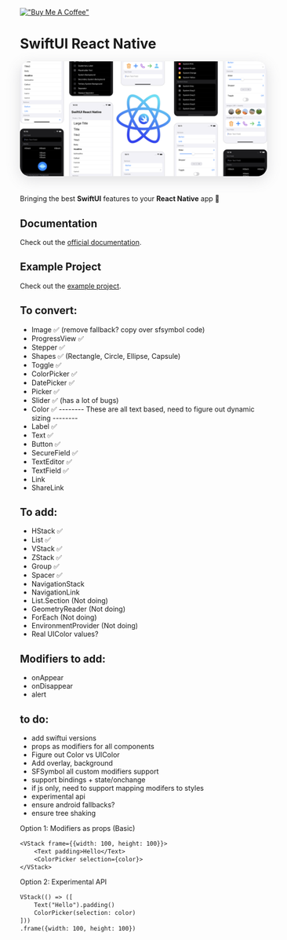 [!["Buy Me A Coffee"](https://www.buymeacoffee.com/assets/img/custom_images/orange_img.png)](https://www.buymeacoffee.com/hugemathguy)

# SwiftUI React Native

<img class="cover" style="border-radius: 20px; box-shadow: rgba(100, 100, 111, 0.2) 0px 7px 29px 0px; margin-bottom: 20px" src="assets/cover.png" />

Bringing the best **SwiftUI** features to your **React Native** app :rocket:

## Documentation

Check out the [official documentation](https://swiftui-react-native.vercel.app).

## Example Project

Check out the [example project](./example/).

## To convert:

- Image ✅ (remove fallback? copy over sfsymbol code)
- ProgressView ✅
- Stepper ✅
- Shapes ✅ (Rectangle, Circle, Ellipse, Capsule)
- Toggle ✅
- ColorPicker ✅
- DatePicker ✅
- Picker ✅
- Slider ✅ (has a lot of bugs)
- Color ✅
  -------- These are all text based, need to figure out dynamic sizing --------
- Label ✅
- Text ✅
- Button ✅
- SecureField ✅
- TextEditor ✅
- TextField ✅
- Link
- ShareLink

## To add:

- HStack ✅
- List ✅
- VStack ✅
- ZStack ✅
- Group ✅
- Spacer ✅
- NavigationStack
- NavigationLink
- List.Section (Not doing)
- GeometryReader (Not doing)
- ForEach (Not doing)
- EnvironmentProvider (Not doing)
- Real UIColor values?

## Modifiers to add:

- onAppear
- onDisappear
- alert

## to do:

- add swiftui versions
- props as modifiers for all components
- Figure out Color vs UIColor
- Add overlay, background
- SFSymbol all custom modifiers support
- support bindings + state/onchange
- if js only, need to support mapping modifers to styles
- experimental api
- ensure android fallbacks?
- ensure tree shaking

Option 1: Modifiers as props (Basic)

```tsx
<VStack frame={{width: 100, height: 100}}>
    <Text padding>Hello</Text>
    <ColorPicker selection={color}>
</VStack>
```

Option 2: Experimental API

```tsx
VStack(() => ([
    Text("Hello").padding()
    ColorPicker(selection: color)
]))
.frame({width: 100, height: 100})
```
